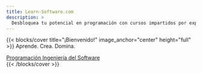 ```yaml
---
title: Learn-Software.com
description: >
  Desbloquea tu potencial en programación con cursos impartidos por expertos y recursos completos en ingeniería de software y programación.
---
```


{{< blocks/cover title="¡Bienvenido!" image_anchor="center" height="full" >}}
Aprende. Crea. Domina.
<div class="mx-auto">
	<a class="btn btn-lg btn-warning me-3 mb-4" href="/es/programming">
		Programación <i class="fa-solid fa-code ms-2"></i>
	</a>
  <a class="btn btn-lg btn-secondary me-3 mb-4" href="/es/software-engineering">
		Ingeniería del Software <i class="fa-solid fa-diagram-project ms-2"></i>
	</a>
</div>
{{< /blocks/cover >}}
